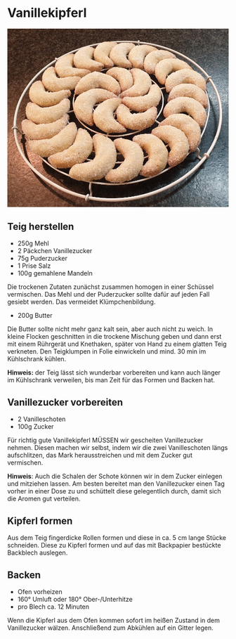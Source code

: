 # Vanillekipferl

![Vanillekipferlbild](/Bilder/Vanillekipferl.jpg)

## Teig herstellen

* 250g Mehl
* 2 Päckchen Vanillezucker
* 75g Puderzucker
* 1 Prise Salz
* 100g gemahlene Mandeln

Die trockenen Zutaten zunächst zusammen homogen in einer Schüssel vermischen. Das Mehl und der Puderzucker sollte dafür auf jeden Fall gesiebt werden. Das vermeidet Klümpchenbildung.

* 200g Butter

Die Butter sollte nicht mehr ganz kalt sein, aber auch nicht zu weich. In kleine Flocken geschnitten in die trockene Mischung geben und dann erst mit einem Rührgerät und Knethaken, später von Hand zu einem glatten Teig verkneten. Den Teigklumpen in Folie einwickeln und mind. 30 min im Kühlschrank kühlen.

**Hinweis:** der Teig lässt sich wunderbar vorbereiten und kann auch länger im Kühlschrank verweilen, bis man Zeit für das Formen und Backen hat.

## Vanillezucker vorbereiten

* 2 Vanilleschoten
* 100g Zucker

Für richtig gute Vanillekipferl MÜSSEN wir gescheiten Vanillezucker nehmen. Diesen machen wir selbst, indem wir die zwei Vanilleschoten längs aufschlitzen, das Mark herausstreichen und mit dem Zucker gut vermischen.

**Hinweis**: Auch die Schalen der Schote können wir in dem Zucker einlegen und mitziehen lassen. Am besten bereitet man den Vanillezucker einen Tag vorher in einer Dose zu und schüttelt diese gelegentlich durch, damit sich die Aromen gut verteilen.

## Kipferl formen

Aus dem Teig fingerdicke Rollen formen und diese in ca. 5 cm lange Stücke schneiden. Diese zu Kipferl formen und auf das mit Backpapier bestückte Backblech auslegen.

## Backen

* Ofen vorheizen
* 160° Umluft oder 180° Ober-/Unterhitze
* pro Blech ca. 12 Minuten

Wenn die Kipferl aus dem Ofen kommen sofort im heißen Zustand in dem Vanillezucker wälzen. Anschließend zum Abkühlen auf ein Gitter legen.

